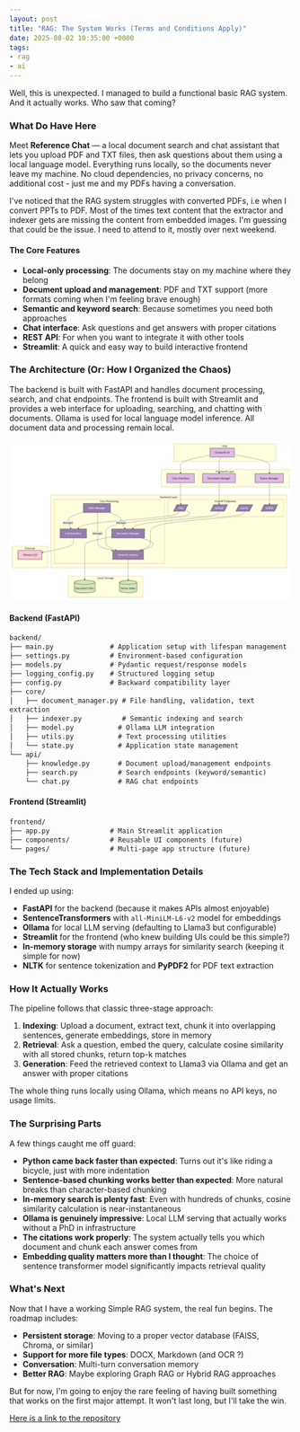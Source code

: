```yaml
---
layout: post
title: "RAG: The System Works (Terms and Conditions Apply)"
date: 2025-08-02 10:35:00 +0000
tags:
- rag
- ai
---
```

Well, this is unexpected. I managed to build a functional basic RAG system. And it actually works. Who saw that coming?

### What Do Have Here

Meet **Reference Chat** — a local document search and chat assistant that lets you upload PDF and TXT files, then ask questions about them using a local language model. Everything runs locally, so the documents never leave my machine. No cloud dependencies, no privacy concerns, no additional cost - just me and my PDFs having a conversation.

I've noticed that the RAG system struggles with converted PDFs, i.e when I convert PPTs to PDF. Most of the times text content that the extractor and indexer gets are missing the content from embedded images. I'm guessing that could be the issue. I need to attend to it, mostly over next weekend. 

#### The Core Features

- **Local-only processing**: The documents stay on my machine where they belong
- **Document upload and management**: PDF and TXT support (more formats coming when I'm feeling brave enough)
- **Semantic and keyword search**: Because sometimes you need both approaches
- **Chat interface**: Ask questions and get answers with proper citations
- **REST API**: For when you want to integrate it with other tools
- **Streamlit**: A quick and easy way to build interactive frontend

### The Architecture (Or: How I Organized the Chaos)

The backend is built with FastAPI and handles document processing, search, and chat endpoints. The frontend is built with Streamlit and provides a web interface for uploading, searching, and chatting with documents. Ollama is used for local language model inference. All document data and processing remain local.

![High level Setup](https://github.com/esrmnt/local-ref-chat/blob/main/images/architecture.png?raw=true)

#### Backend (FastAPI)
```
backend/
├── main.py              # Application setup with lifespan management
├── settings.py          # Environment-based configuration
├── models.py            # Pydantic request/response models
├── logging_config.py    # Structured logging setup
├── config.py            # Backward compatibility layer
├── core/
│   ├── document_manager.py # File handling, validation, text extraction
│   ├── indexer.py          # Semantic indexing and search
│   ├── model.py           # Ollama LLM integration
│   ├── utils.py           # Text processing utilities
│   └── state.py           # Application state management
└── api/
    ├── knowledge.py       # Document upload/management endpoints
    ├── search.py          # Search endpoints (keyword/semantic)
    └── chat.py            # RAG chat endpoints
```

#### Frontend (Streamlit)
```
frontend/
├── app.py               # Main Streamlit application
├── components/          # Reusable UI components (future)
└── pages/               # Multi-page app structure (future)
```

### The Tech Stack and Implementation Details

I ended up using:
- **FastAPI** for the backend (because it makes APIs almost enjoyable)
- **SentenceTransformers** with `all-MiniLM-L6-v2` model for embeddings 
- **Ollama** for local LLM serving (defaulting to Llama3 but configurable)
- **Streamlit** for the frontend (who knew building UIs could be this simple?)
- **In-memory storage** with numpy arrays for similarity search (keeping it simple for now)
- **NLTK** for sentence tokenization and **PyPDF2** for PDF text extraction

### How It Actually Works

The pipeline follows that classic three-stage approach:

1. **Indexing**: Upload a document, extract text, chunk it into overlapping sentences, generate embeddings, store in memory
2. **Retrieval**: Ask a question, embed the query, calculate cosine similarity with all stored chunks, return top-k matches
3. **Generation**: Feed the retrieved context to Llama3 via Ollama and get an answer with proper citations

The whole thing runs locally using Ollama, which means no API keys, no usage limits.

### The Surprising Parts

A few things caught me off guard:

- **Python came back faster than expected**: Turns out it's like riding a bicycle, just with more indentation
- **Sentence-based chunking works better than expected**: More natural breaks than character-based chunking
- **In-memory search is plenty fast**: Even with hundreds of chunks, cosine similarity calculation is near-instantaneous
- **Ollama is genuinely impressive**: Local LLM serving that actually works without a PhD in infrastructure
- **The citations work properly**: The system actually tells you which document and chunk each answer comes from
- **Embedding quality matters more than I thought**: The choice of sentence transformer model significantly impacts retrieval quality

### What's Next

Now that I have a working Simple RAG system, the real fun begins. The roadmap includes:

- **Persistent storage**: Moving to a proper vector database (FAISS, Chroma, or similar)
- **Support for more file types**: DOCX, Markdown (and OCR ?)
- **Conversation**: Multi-turn conversation memory
- **Better RAG**: Maybe exploring Graph RAG or Hybrid RAG approaches

But for now, I'm going to enjoy the rare feeling of having built something that works on the first major attempt. It won't last long, but I'll take the win.

[Here is a link to the repository](https://github.com/esrmnt/local-ref-chat)
